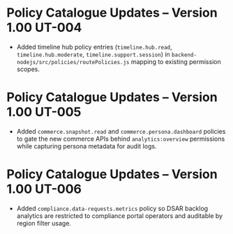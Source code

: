 # Policy Catalogue Updates – Version 1.00 UT-004

- Added timeline hub policy entries (`timeline.hub.read`, `timeline.hub.moderate`, `timeline.support.session`) in `backend-nodejs/src/policies/routePolicies.js` mapping to existing permission scopes.

# Policy Catalogue Updates – Version 1.00 UT-005

- Added `commerce.snapshot.read` and `commerce.persona.dashboard` policies to gate the new commerce APIs behind `analytics:overview` permissions while capturing persona metadata for audit logs.

# Policy Catalogue Updates – Version 1.00 UT-006

- Added `compliance.data-requests.metrics` policy so DSAR backlog analytics are restricted to compliance portal operators and auditable by region filter usage.
